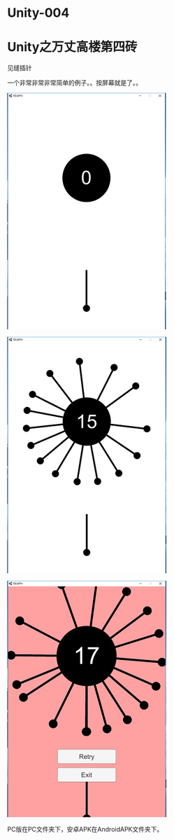 # Unity-004

# Unity之万丈高楼第四砖

见缝插针

一个非常非常非常简单的例子。。按屏幕就是了。。

![image](https://github.com/HighwayWu/Unity-004/raw/master/StickPin/图片1.png)

![image](https://github.com/HighwayWu/Unity-004/raw/master/StickPin/图片2.png)

![image](https://github.com/HighwayWu/Unity-004/raw/master/StickPin/图片3.png)

PC版在PC文件夹下，安卓APK在AndroidAPK文件夹下。
